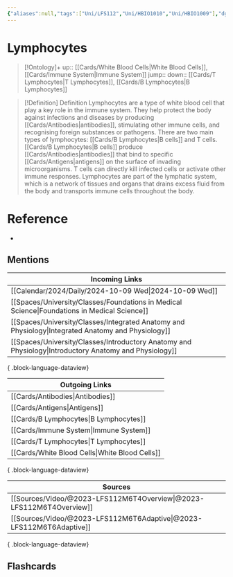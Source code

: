 ```yaml
---
{"aliases":null,"tags":["Uni/LFS112","Uni/HBIO1010","Uni/HBIO1009"],"dg-publish":true,"permalink":"/cards/lymphocytes/","dgPassFrontmatter":true}
---
```


# Lymphocytes

> [!Ontology]+
> up:: [[Cards/White Blood Cells\|White Blood Cells]], [[Cards/Immune System\|Immune System]]
> jump::
> down:: [[Cards/T Lymphocytes\|T Lymphocytes]], [[Cards/B Lymphocytes\|B Lymphocytes]]

> [!Definition] Definition
> Lymphocytes are a type of white blood cell that play a key role in the immune system. They help protect the body against infections and diseases by producing [[Cards/Antibodies\|antibodies]], stimulating other immune cells, and recognising foreign substances or pathogens. There are two main types of lymphocytes: [[Cards/B Lymphocytes\|B cells]] and T cells. [[Cards/B Lymphocytes\|B cells]] produce [[Cards/Antibodies\|antibodies]] that bind to specific [[Cards/Antigens\|antigens]] on the surface of invading microorganisms. T cells can directly kill infected cells or activate other immune responses. Lymphocytes are part of the lymphatic system, which is a network of tissues and organs that drains excess fluid from the body and transports immune cells throughout the body.

# Reference

- 

## Mentions

| Incoming Links                                                                                            |
| --------------------------------------------------------------------------------------------------------- |
| [[Calendar/2024/Daily/2024-10-09 Wed\|2024-10-09 Wed]]                                                 |
| [[Spaces/University/Classes/Foundations in Medical Science\|Foundations in Medical Science]]           |
| [[Spaces/University/Classes/Integrated Anatomy and Physiology\|Integrated Anatomy and Physiology]]     |
| [[Spaces/University/Classes/Introductory Anatomy and Physiology\|Introductory Anatomy and Physiology]] |

{ .block-language-dataview}

| Outgoing Links                                    |
| ------------------------------------------------- |
| [[Cards/Antibodies\|Antibodies]]               |
| [[Cards/Antigens\|Antigens]]                   |
| [[Cards/B Lymphocytes\|B Lymphocytes]]         |
| [[Cards/Immune System\|Immune System]]         |
| [[Cards/T Lymphocytes\|T Lymphocytes]]         |
| [[Cards/White Blood Cells\|White Blood Cells]] |

{ .block-language-dataview}

| Sources                                                                 |
| ----------------------------------------------------------------------- |
| [[Sources/Video/@2023-LFS112M6T4Overview\|@2023-LFS112M6T4Overview]] |
| [[Sources/Video/@2023-LFS112M6T6Adaptive\|@2023-LFS112M6T6Adaptive]] |

{ .block-language-dataview}

## Flashcards